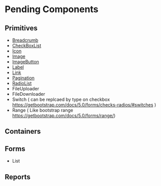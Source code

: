 # Pending Components

## Primitives

* [Breadcrumb](/docs/pendingComponents/primitive/breadcrumb.md)
* [CheckBoxList](/docs/pendingComponents/primitive/checkboxlist.md)
* [Icon](/docs/pendingComponents/primitive/icon.md)
* [Image](/docs/pendingComponents/primitive/image.md)
* [ImageButton](/docs/components/primitive/imagebutton.md)
* [Label](/docs/pendingComponents/primitive/label.md)
* [Link](/docs/components/primitive/link.md)
* [Pagination](/docs/components/primitive/pagination.md)
* [RadioList](/docs/components/primitive/radioList.md)
* FileUploader
* FileDownloader
* Switch ( can be replcaed by type on checkbox https://getbootstrap.com/docs/5.0/forms/checks-radios/#switches )
* Range ( Like bootstrap range https://getbootstrap.com/docs/5.0/forms/range/)
## Containers

## Forms
* List

## Reports
